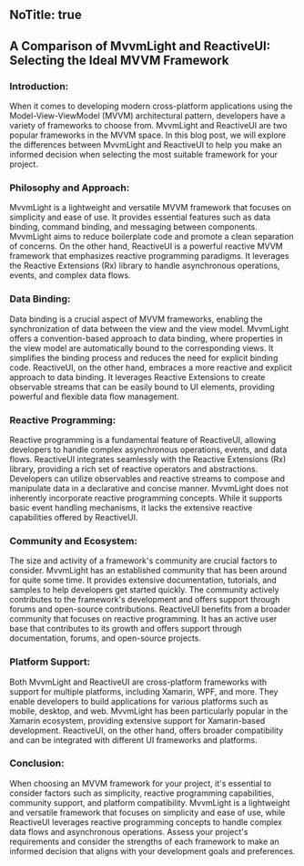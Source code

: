 NoTitle: true
---
## A Comparison of MvvmLight and ReactiveUI: Selecting the Ideal MVVM Framework

### Introduction:
When it comes to developing modern cross-platform applications using the Model-View-ViewModel (MVVM) architectural pattern, developers have a variety of frameworks to choose from. MvvmLight and ReactiveUI are two popular frameworks in the MVVM space. In this blog post, we will explore the differences between MvvmLight and ReactiveUI to help you make an informed decision when selecting the most suitable framework for your project.

### Philosophy and Approach:
MvvmLight is a lightweight and versatile MVVM framework that focuses on simplicity and ease of use. It provides essential features such as data binding, command binding, and messaging between components. MvvmLight aims to reduce boilerplate code and promote a clean separation of concerns. On the other hand, ReactiveUI is a powerful reactive MVVM framework that emphasizes reactive programming paradigms. It leverages the Reactive Extensions (Rx) library to handle asynchronous operations, events, and complex data flows.

### Data Binding:
Data binding is a crucial aspect of MVVM frameworks, enabling the synchronization of data between the view and the view model. MvvmLight offers a convention-based approach to data binding, where properties in the view model are automatically bound to the corresponding views. It simplifies the binding process and reduces the need for explicit binding code. ReactiveUI, on the other hand, embraces a more reactive and explicit approach to data binding. It leverages Reactive Extensions to create observable streams that can be easily bound to UI elements, providing powerful and flexible data flow management.

### Reactive Programming:
Reactive programming is a fundamental feature of ReactiveUI, allowing developers to handle complex asynchronous operations, events, and data flows. ReactiveUI integrates seamlessly with the Reactive Extensions (Rx) library, providing a rich set of reactive operators and abstractions. Developers can utilize observables and reactive streams to compose and manipulate data in a declarative and concise manner. MvvmLight does not inherently incorporate reactive programming concepts. While it supports basic event handling mechanisms, it lacks the extensive reactive capabilities offered by ReactiveUI.

### Community and Ecosystem:
The size and activity of a framework's community are crucial factors to consider. MvvmLight has an established community that has been around for quite some time. It provides extensive documentation, tutorials, and samples to help developers get started quickly. The community actively contributes to the framework's development and offers support through forums and open-source contributions. ReactiveUI benefits from a broader community that focuses on reactive programming. It has an active user base that contributes to its growth and offers support through documentation, forums, and open-source projects.

### Platform Support:
Both MvvmLight and ReactiveUI are cross-platform frameworks with support for multiple platforms, including Xamarin, WPF, and more. They enable developers to build applications for various platforms such as mobile, desktop, and web. MvvmLight has been particularly popular in the Xamarin ecosystem, providing extensive support for Xamarin-based development. ReactiveUI, on the other hand, offers broader compatibility and can be integrated with different UI frameworks and platforms.

### Conclusion:
When choosing an MVVM framework for your project, it's essential to consider factors such as simplicity, reactive programming capabilities, community support, and platform compatibility. MvvmLight is a lightweight and versatile framework that focuses on simplicity and ease of use, while ReactiveUI leverages reactive programming concepts to handle complex data flows and asynchronous operations. Assess your project's requirements and consider the strengths of each framework to make an informed decision that aligns with your development goals and preferences.

